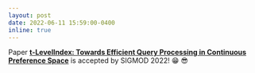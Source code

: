 ```yaml
---
layout: post
date: 2022-06-11 15:59:00-0400
inline: true
---
```


Paper [**t-LevelIndex: Towards Efficient Query Processing in Continuous Preference Space**](https://dl.acm.org/doi/10.1145/3514221.3526182) is accepted by SIGMOD 2022! :grin: :sunglasses: